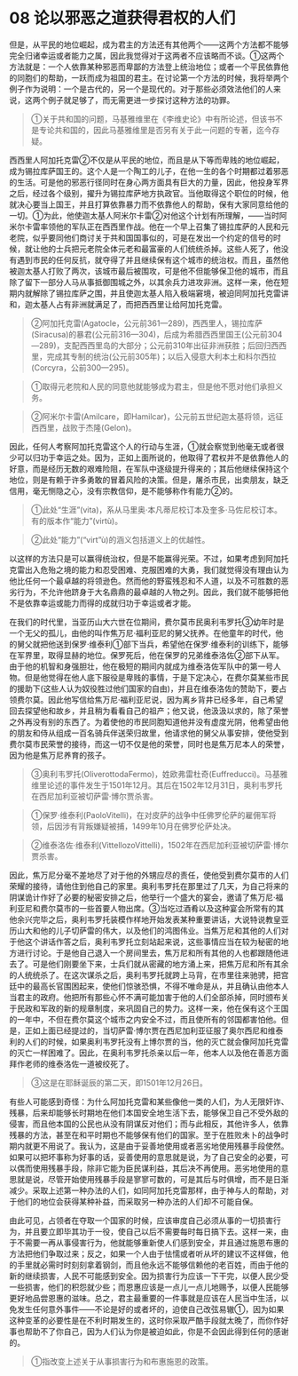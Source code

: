 # 08 论以邪恶之道获得君权的人们

但是，从平民的地位崛起，成为君主的方法还有其他两个——这两个方法都不能够完全归诸幸运或者能力之属，因此我觉得对于这两者不应该略而不谈。①这两个方法就是：一个人依靠某种邪恶而卑鄙的方法登上统治地位；或者一个平民依靠他的同胞们的帮助，一跃而成为祖国的君主。在讨论第一个方法的时候，我将举两个例子作为说明：一个是古代的，另一个是现代的。对于那些必须效法他们的人来说，这两个例子就足够了，而无需更进一步探讨这种方法的功罪。

>①关于共和国的问题，马基雅维里在《李维史论》中有所论述，但该书不是专论共和国的，因此马基雅维里是否另有关于此一问题的专著，迄今存疑。

西西里人阿加托克雷②不仅是从平民的地位，而且是从下等而卑贱的地位崛起，成为锡拉库萨国王的。这个人是一个陶工的儿子，在他一生的各个时期都过着邪恶的生活。可是他的邪恶行径同时在身心两方面具有巨大的力量，因此，他投身军界之后，经过各个级别，擢升为锡拉库萨地方执政官。当他取得这个职位的时候，他就决心要当上国王，并且打算依靠暴力而不依靠他人的帮助，保有大家同意给他的一切。①为此，他使迦太基人阿米尔卡雷②对他这个计划有所理解，——当时阿米尔卡雷率领他的军队正在西西里作战。他在一个早上召集了锡拉库萨的人民和元老院，似乎要同他们商讨关于共和国国事似的，可是在发出一个约定的信号的时候，就让他的士兵把元老院全体元老和最富豪的人们统统杀掉。这些人死了，他没有遇到市民的任何反抗，就夺得了并且继续保有这个城市的统治权。而且，虽然他被迦太基人打败了两次，该城市最后被围攻，可是他不但能够保卫他的城市，而且除了留下一部分人马从事抵御围城之外，以其余兵力进攻非洲。这样一来，他在短期内就解除了锡拉库萨之围，并且使迦太基人陷入极端窘境，被迫同阿加托克雷讲和，迦太基人占有非洲就满足了，而把西西里让给阿加托克雷。

>②阿加托克雷(Agatocle，公元前361—289)，西西里人，锡拉库萨(Siracusa)的暴君(公元前316—304)，后成为希腊西西里国王(公元前304—289)，支配西西里岛的大部分；公元前310年出征非洲获胜；后回归西西里，完成其专制的统治(公元前305年)；以后入侵意大利本土和科尔西拉(Corcyra，公前300—295)。

>①取得元老院和人民的同意他就能够成为君主，但是他不愿对他们承担义务。

>②阿米尔卡雷(Amilcare，即Hamilcar)，公元前五世纪迦太基将领，远征西西里，战败于杰隆(Gelon)。

因此，任何人考察阿加托克雷这个人的行动与生涯，①就会察觉到他毫无或者很少可以归功于幸运之处。因为，正如上面所说的，他取得了君权并不是依靠他人的好意，而是经历无数的艰难险阻，在军队中逐级提升得来的；其后他继续保持这个地位，则是有赖于许多勇敢的冒着风险的决策。但是，屠杀市民，出卖朋友，缺乏信用，毫无恻隐之心，没有宗教信仰，是不能够称作有能力②的。

>①此处“生涯”(vita)，系从马里奥·本凡蒂尼校订本及奎多·马佐尼校订本。有的版本作“能力”(virtù)。

>②此处“能力”(“virt”ù)的涵义包括道义上的优越性。

以这样的方法只是可以赢得统治权，但是不能赢得光荣。不过，如果考虑到阿加托克雷出入危殆之境的能力和忍受困难、克服困难的大勇，我们就觉得没有理由认为他比任何一个最卓越的将领逊色。然而他的野蛮残忍和不人道，以及不可胜数的恶劣行为，不允许他跻身于大名鼎鼎的最卓越的人物之列。因此，我们就不能够把他不是依靠幸运或能力而得的成就归功于幸运或者才能。

在我们的时代里，当亚历山大六世在位期间，费尔莫市民奥利韦罗托③幼年时是一个无父的孤儿，由他的叫作焦万尼·福利亚尼的舅父抚养。在他童年的时代，他的舅父就把他送到保罗·维泰利①部下当兵，希望他在保罗·维泰利的训练下，能够在军界里，取得显赫的地位。保罗死后，他在保罗的兄弟维泰洛佐②部下从军。由于他的机智和身强胆壮，他在极短的期间内就成为维泰洛佐军队中的第一号人物。但是他觉得在他人底下服役是卑贱的事情，于是下定决心，在费尔莫某些市民的援助下(这些人认为奴役胜过他们国家的自由)，并且在维泰洛佐的赞助下，要占领费尔莫。因此他写信给焦万尼·福利亚尼说，因为离乡背井已经多年，自己希望回去探望他和故乡，并且稍为看看自己的祖产；他又说，他汲汲以求的，除了荣誉之外再没有别的东西了。为着使他的市民同胞知道他并没有虚度光阴，他希望由他的朋友和侍从组成一百名骑兵伴送荣归故里，他请求他的舅父从事安排，使他受到费尔莫市民荣誉的接待，而这一切不仅是他的荣誉，同时也是焦万尼本人的荣誉，因为他是焦万尼养育的孩子。

>③奥利韦罗托(OliverottodaFermo)，姓欧弗雷杜奇(Euffreducci)。马基雅维里论述的事件发生于1501年12月。其后在1502年12月31日，奥利韦罗托在西尼加利亚被切萨雷·博尔贾杀害。

>①保罗·维泰利(PaoloVitelli)，在对皮萨的战争中任佛罗伦萨的雇佣军将领，后因涉有背叛嫌疑被捕，1499年10月在佛罗伦萨处决。

>②维泰洛佐·维泰利(VittellozoVittelli)，1502年在西尼加利亚被切萨雷·博尔贾杀害。

因此，焦万尼分毫不差地尽了对于他的外甥应尽的责任，使他受到费尔莫市的人们荣耀的接待，请他住到他自己的家里。奥利韦罗托在那里过了几天，为自己将来的阴谋诡计作好了必要的秘密安排之后，他举行一个盛大的宴会，邀请了焦万尼·福利亚尼和费尔莫市的一些首要人物出席。③当吃过酒肴以及这种宴会所常有的其他余兴完毕之后，奥利韦罗托装模作样地开始发表某种重要讲话，大说特说教皇亚历山大和他的儿子切萨雷的伟大，以及他们的鸿图伟业。当焦万尼和其他的人们对于他这个讲话作答之后，奥利韦罗托立刻站起来说，这些事情应当在较为秘密的地方进行讨论。于是他自己退入一个房间里去，焦万尼和所有其他的人也都跟随他进去了。可是他们刚要坐下来，士兵们就从密藏的地方涌上来，把焦万尼和所有其余的人统统杀了。在这次谋杀之后，奥利韦罗托就跨上马背，在市里往来驰骋，把宫廷中的最高长官围困起来，使他们惊骇恐惧，不得不唯命是从，并且确认由他本人当君主的政府。他把所有那些心怀不满可能加害于他的人们全部杀掉，同时颁布关于民政和军政的新的规章制度，来巩固自己的势力。这样一来，他在保有这个王国的一年中，不但在费尔莫这个城市之内安全不过，而且使所有的邻国都害怕他。但是，正如上面已经提过的，当切萨雷·博尔贾在西尼加利亚征服了奥尔西尼和维泰利的人们的时候，如果奥利韦罗托没有上博尔贾的当，他的灭亡就会像阿加托克雷的灭亡一样困难了。因此，在奥利韦罗托杀亲以后一年，他本人以及他在善恶方面拜作老师的维泰洛佐一道被绞死了。

>③这是在耶稣诞辰的第二天，即1501年12月26日。

有些人可能感到奇怪：为什么阿加托克雷和某些像他一类的人们，为人无限奸诈、残暴，后来却能够长时期地在他们本国安全地生活下去，能够保卫自己不受外敌的侵害，而且他本国的公民也从没有阴谋反对他们；而与此相反，其他许多人，依靠残暴的方法，甚至在和平时期也不能够保有他们的国家。至于在胜败未卜的战争时期内就更不用说了。我认为，这是由于妥善地使用或者恶劣地使用残暴手段使然。如果可以把坏事称为好事的话，妥善使用的意思就是说，为了自己安全的必要，可以偶而使用残暴手段，除非它能为臣民谋利益，其后决不再使用。恶劣地使用的意思就是说，尽管开始使用残暴手段是寥寥可数的，可是其后与时俱增，而不是日渐减少。采取上述第一种办法的人们，如同阿加托克雷那样，由于神与人的帮助，对于他们的地位会获得某种补益，而采取另一种办法的人们却不可能自保。

由此可见，占领者在夺取一个国家的时候，应该审度自己必须从事的一切损害行为，并且要立即毕其功于一役，使自己以后不需要每时每日搞下去。这样一来，由于不需要一再从事侵害行为，他就能够重新使人们感到安全，并且通过施恩布惠的方法把他们争取过来；反之，如果一个人由于怯懦或者听从坏的建议不这样做，他的手里就必需时时刻刻拿着钢剑，而且他永远不能够信赖他的老百姓，而由于他的新的继续损害，人民不可能感到安全。因为损害行为应该一下干完，以便人民少受一些损害，他们的积怨就少些；而恩惠应该是一点儿一点儿地赐予，以便人民能够更好地品尝恩惠的滋味。总之，君主最重要的一件事就是应该在人民当中生活，以免发生任何意外事件——不论是好的或者坏的，迫使自己改弦易辙①，因为如果这种变革的必要性是在不利时期发生的，这时你采取严酷手段就太晚了，而你作好事也帮助不了你自己，因为人们认为你是被迫如此，你是不会因此得到任何的感谢的。

>①指改变上述关于从事损害行为和布惠施恩的政策。
